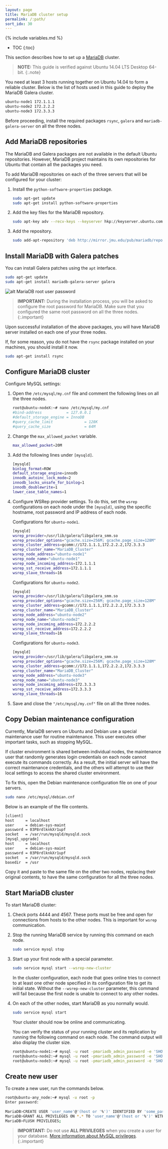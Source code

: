 ```yaml
---
layout: page
title: MariaDB cluster setup
permalink: /:path/
sort_idx: 30
---
```


{% include variables.md %}

* TOC
{:toc}

This section describes how to set up a [MariaDB](https://mariadb.org/) cluster.

>**NOTE:** This guide is verified against Ubuntu 14.04 LTS Desktop 64-bit.
{:.note}

You need at least 3 hosts running together on Ubuntu 14.04 to form a reliable cluster.
Below is the list of hosts used in this guide to deploy the MariaDB Galera cluster.

```bash
ubuntu-node1 172.1.1.1 
ubuntu-node2 172.2.2.2 
ubuntu-node3 172.3.3.3
```

Before proceeding, install the required packages `rsync`, `galera` and `mariadb-galera-server` on all the three nodes.

## Add MariaDB repositories

The MariaDB and Galera packages are not available in the default Ubuntu repositories.
However, MariaDB project maintains its own repositories for Ubuntu that contain all the packages you need.

To add MariaDB repositories on each of the three servers that will be configured for your cluster:

1. Install the `python-software-properties` package.

   ```bash
   sudo apt-get update
   sudo apt-get install python-software-properties
   ```

2. Add the key files for the MariaDB repository.

   ```bash
   sudo apt-key adv --recv-keys --keyserver hkp://keyserver.ubuntu.com:80 0xcbcb082a1bb943db
   ```

3. Add the repository.

   ```bash
   sudo add-apt-repository 'deb http://mirror.jmu.edu/pub/mariadb/repo/5.5/ubuntu precise main'
   ```

## Install MariaDB with Galera patches

You can install Galera patches using the `apt` interface.

```bash
sudo apt-get update
sudo apt-get install mariadb-galera-server galera
```

![alt MariaDB root user password](attach/mariadb_galera_password.png)

>**IMPORTANT:** During the installation process, you will be asked to configure the root password for MariaDB.
>Make sure that you configured the same root password on all the three nodes.
{:.important}

Upon successful installation of the above packages, you will have MariaDB server installed on each one of your three nodes.

If, for some reason, you do not have the `rsync` package installed on your machines, you should install it now.

```bash
sudo apt-get install rsync
```

## Configure MariaDB cluster

Configure MySQL settings:

1. Open the `/etc/mysql/my.cnf` file and comment the following lines on all the three nodes.

   ```bash
   root@ubuntu-nodeX:~# nano /etc/mysql/my.cnf
   #bind-address           = 127.0.0.1
   #default_storage_engine = InnoDB
   #query_cache_limit              = 128K
   #query_cache_size               = 64M
   ```

2. Change the `max_allowed_packet` variable.

   ```bash
   max_allowed_packet=20M
   ```

3. Add the following lines under `[mysqld]`.

   ```bash
   [mysqld]
   binlog_format=ROW
   default_storage_engine=innodb
   innodb_autoinc_lock_mode=2
   innodb_locks_unsafe_for_binlog=1
   innodb_doublewrite=1
   lower_case_table_names=1
   ```

4. Configure WSRep provider settings.
To do this, set the `wsrep` configurations on each node under the `[mysqld]`, using the specific hostname, root password and IP address of each node.

	Configurations for `ubuntu-node1`.

   ```bash
   [mysqld]
   wsrep_provider=/usr/lib/galera/libgalera_smm.so
   wsrep_provider_options="gcache.size=256M; gcache.page_size=128M"
   wsrep_cluster_address=gcomm://172.1.1.1,172.2.2.2,172.3.3.3
   wsrep_cluster_name="MariaDB_Cluster"
   wsrep_node_address="ubuntu-node1"
   wsrep_node_name="ubuntu-node1"
   wsrep_node_incoming_address=172.1.1.1
   wsrep_sst_receive_address=172.1.1.1
   wsrep_slave_threads=16
   ```

    Configurations for `ubuntu-node2`.

   ```bash
   [mysqld]
   wsrep_provider=/usr/lib/galera/libgalera_smm.so
   wsrep_provider_options="gcache.size=256M; gcache.page_size=128M"
   wsrep_cluster_address=gcomm://172.1.1.1,172.2.2.2,172.3.3.3
   wsrep_cluster_name="MariaDB_Cluster"
   wsrep_node_address="ubuntu-node2"
   wsrep_node_name="ubuntu-node2"
   wsrep_node_incoming_address=172.2.2.2
   wsrep_sst_receive_address=172.2.2.2
   wsrep_slave_threads=16
   ```

   Configurations for `ubuntu-node3`.

   ```bash
   [mysqld]
   wsrep_provider=/usr/lib/galera/libgalera_smm.so
   wsrep_provider_options="gcache.size=256M; gcache.page_size=128M"
   wsrep_cluster_address=gcomm://172.1.1.1,172.2.2.2,172.3.3.3
   wsrep_cluster_name="MariaDB_Cluster"
   wsrep_node_address="ubuntu-node3"
   wsrep_node_name="ubuntu-node3"
   wsrep_node_incoming_address=172.3.3.3
   wsrep_sst_receive_address=172.3.3.3
   wsrep_slave_threads=16
   ```

5. Save and close the `"/etc/mysql/my.cnf"` file on all the three nodes.

## Copy Debian maintenance configuration

Currently, MariaDB servers on Ubuntu and Debian use a special maintenance user for routine maintenance.
This user executes other important tasks, such as stopping MySQL.

If cluster environment is shared between individual nodes, the maintenance user that randomly generates login credentials on each node cannot execute its commands correctly.
As a result, the initial server will have the correct maintenance credentials, and the others will attempt to use their local settings to access the shared cluster environment.

To fix this, open the Debian maintenance configuration file on one of your servers.

```bash
sudo nano /etc/mysql/debian.cnf
```

Below is an example of the file contents.

```bash
[client]
host     = localhost
user     = debian-sys-maint
password = 03P8rdlknkXr1upf
socket   = /var/run/mysqld/mysqld.sock
[mysql_upgrade]
host     = localhost
user     = debian-sys-maint
password = 03P8rdlknkXr1upf
socket   = /var/run/mysqld/mysqld.sock
basedir  = /usr
```

Copy it and paste to the same file on the other two nodes, replacing their original contents, to have the same configuration for all the three nodes.

## Start MariaDB cluster

To start MariaDB cluster:

1. Check ports 4444 and 4567.
These ports must be free and open for connections from hosts to the other nodes.
This is important for `wsrep` communication.

2. Stop the running MariaDB service by running this command on each node.

   ```bash
   sudo service mysql stop
   ```

3. Start up your first node with a special parameter.

   ```bash
   sudo service mysql start --wsrep-new-cluster
   ```

    In the cluster configuration, each node that goes online tries to connect to at least one other node specified in its configuration file to get its initial state.
    Without the `--wsrep-new-cluster` parameter, this command will fail because the first node is unable to connect to any other nodes.

4. On each of the other nodes, start MariaDB as you normally would.

   ```bash
   sudo service mysql start
   ```

    Your cluster should now be online and communicating.

    You can verify the status of your running cluster and its replication by running the following command on each node.
    The command output will also display the cluster size.

   ```bash
   root@ubuntu-node1:~# mysql -u root -pmariadb_admin_password -e 'SHOW STATUS LIKE "wsrep_cluster_size"'
   root@ubuntu-node2:~# mysql -u root -pmariadb_admin_password -e 'SHOW STATUS LIKE "wsrep_cluster_size"'
   root@ubuntu-node3:~# mysql -u root -pmariadb_admin_password -e 'SHOW STATUS LIKE "wsrep_cluster_size"'
   ```

## Create new user

To create a new user, run the commands below.

```bash
root@ubuntu-any_node:~# mysql -u root -p
Enter password:
 
MariaDB>CREATE USER 'user_name'@'(host or '%')' IDENTIFIED BY 'some_password';
MariaDB>GRANT ALL PRIVILEGES ON *.* TO 'user_name'@'(host or '%')' WITH GRANT OPTION;
MariaDB>FLUSH PRIVILEGES;
```

>**IMPORTANT:** Do not use **ALL PRIVILEGES** when you create a user for your database.
>[More information about MySQL privileges](http://dev.mysql.com/doc/refman/5.7/en/privileges-provided.html).
{:.important}